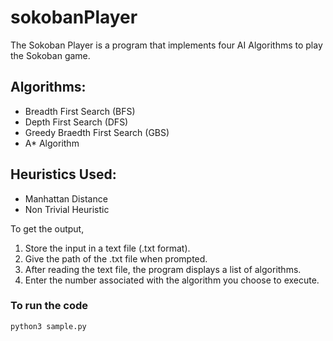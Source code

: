 # sokobanPlayer
The Sokoban Player is a program that implements four AI Algorithms to play the Sokoban game.

## Algorithms:
* Breadth First Search (BFS)
* Depth First Search (DFS)
* Greedy Braedth First Search (GBS)
* A* Algorithm

## Heuristics Used:
* Manhattan Distance
* Non Trivial Heuristic

To get the output,
1. Store the input in a text file (.txt format).
2. Give the path of the .txt file when prompted.
3. After reading the text file, the program displays a list of algorithms.
3. Enter the number associated with the algorithm you choose to execute.


### To run the code 
```
python3 sample.py
```
